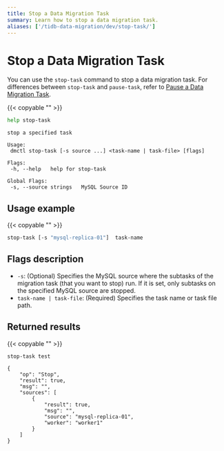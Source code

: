 ```yaml
---
title: Stop a Data Migration Task
summary: Learn how to stop a data migration task.
aliases: ['/tidb-data-migration/dev/stop-task/']
---
```


# Stop a Data Migration Task

You can use the `stop-task` command to stop a data migration task. For differences between `stop-task` and `pause-task`, refer to [Pause a Data Migration Task](dm-pause-task.md).

{{< copyable "" >}}

```bash
help stop-task
```

```
stop a specified task

Usage:
 dmctl stop-task [-s source ...] <task-name | task-file> [flags]

Flags:
 -h, --help   help for stop-task

Global Flags:
 -s, --source strings   MySQL Source ID
```

## Usage example

{{< copyable "" >}}

```bash
stop-task [-s "mysql-replica-01"]  task-name
```

## Flags description

- `-s`: (Optional) Specifies the MySQL source where the subtasks of the migration task (that you want to stop) run. If it is set, only subtasks on the specified MySQL source are stopped.
- `task-name | task-file`: (Required) Specifies the task name or task file path.

## Returned results

{{< copyable "" >}}

```bash
stop-task test
```

```
{
    "op": "Stop",
    "result": true,
    "msg": "",
    "sources": [
        {
            "result": true,
            "msg": "",
            "source": "mysql-replica-01",
            "worker": "worker1"
        }
    ]
}
```